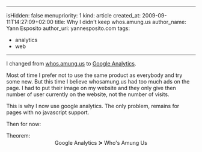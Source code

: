 -----
isHidden:       false
menupriority:   1
kind:           article
created_at:           2009-09-11T14:27:09+02:00
title: Why I didn't keep whos.amung.us
author_name: Yann Esposito
author_uri: yannesposito.com
tags:
  - analytics
  - web

-----

I changed from [whos.amung.us](http://whos.amung.us) to [Google Analytics](http://www.google.com/analytics).

Most of time I prefer not to use the same product as everybody and try some new. But this time I believe whosamung.us had too much ads on the page. I had to put their image on my website and they only give then number of user currently on the website, not the number of visits.

This is why I now use google analytics. The only problem, remains for pages with no javascript support.

Then for now: 
<div class="encadre">
Theorem:<br/>
<center>
Google Analytics <big><strong>&gt;</strong></big> Who's Amung Us
<center></div>
